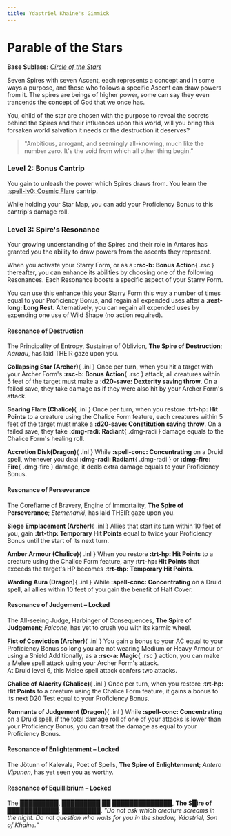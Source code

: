 ```yaml
---
title: Ydastriel Khaine's Gimmick
---
```


# Parable of the Stars

**Base Sublass:** *[Circle of the Stars](../../class/druid/star.md)*

Seven Spires with seven Ascent, each represents a concept and in some ways a purpose, and those who follows a specific Ascent can draw powers from it. The spires are beings of higher power, some can say they even trancends the concept of God that we once has.

You, child of the star are chosen with the purpose to reveal the secrets behind the Spires and their influences upon this world, will you bring this forsaken world salvation it needs or the destruction it deserves?

> "Ambitious, arrogant, and seemingly all-knowing, much like the number zero. It's the void from which all other thing begin.”

### Level 2: Bonus Cantrip

You gain to unleash the power which Spires draws from. You learn the [:spell-lv0: Cosmic Flare](../../spells/description/additional/homebrew.md#cosmic-flare) cantrip.

While holding your Star Map, you can add your Proficiency Bonus to this cantrip's damage roll.

### Level 3: Spire's Resonance

Your growing understanding of the Spires and their role in Antares has granted you the ability to draw powers from the ascents they represent.

When you activate your Starry Form, or as a **:rsc-b: Bonus Action**{ .rsc } thereafter, you can enhance its abilities by choosing one of the following Resonances. Each Resonance boosts a specific aspect of your Starry Form.

You can use this enhance this your Starry Form this way a number of times equal to your Proficiency Bonus, and regain all expended uses after a **:rest-long: Long Rest**. Alternatively, you can regain all expended uses by expending one use of Wild Shape (no action required). 

#### Resonance of Destruction

The Principality of Entropy, Sustainer of Oblivion, **The Spire of Destruction**; *Aaraau*, has laid THEIR gaze upon you.

**Collapsing Star (Archer)**{ .inl } Once per turn, when you hit a target with your Archer Form's **:rsc-b: Bonus Action**{ .rsc } attack, all creatures within 5 feet of the target must make a **:d20-save: Dexterity saving throw**. On a failed save, they take damage as if they were also hit by your Archer Form's attack.  

**Searing Flare (Chalice)**{ .inl } Once per turn, when you restore **:trt-hp: Hit Points** to a creature using the Chalice Form feature, each creatures within 5 feet of the target must make a **:d20-save: Constitution saving throw**. On a failed save, they take **:dmg-radi: Radiant**{ .dmg-radi } damage equals to the Chalice Form's healing roll.

**Accretion Disk(Dragon)**{ .inl } While **:spell-conc: Concentrating** on a Druid spell, whenever you deal **:dmg-radi: Radiant**{ .dmg-radi } or **:dmg-fire: Fire**{ .dmg-fire } damage, it deals extra damage equals to your Proficiency Bonus.

#### Resonance of Perseverance

The Coreflame of Bravery, Engine of Immortality, **The Spire of Perseverance**; *Etemenanki*, has laid THEIR gaze upon you.

**Siege Emplacement (Archer)**{ .inl } Allies that start its turn within 10 feet of you, gain **:trt-thp: Temporary Hit Points** equal to twice your Proficiency Bonus until the start of its next turn.

**Amber Armour (Chalice)**{ .inl } When you restore **:trt-hp: Hit Points** to a creature using the Chalice Form feature, any **:trt-hp: Hit Points** that exceeds the target's HP becomes **:trt-thp: Temporary Hit Points**.

**Warding Aura (Dragon)**{ .inl } While **:spell-conc: Concentrating** on a Druid spell, all allies within 10 feet of you gain the benefit of Half Cover.

#### Resonance of Judgement – Locked

The All-seeing Judge, Harbinger of Consequences, **The Spire of Judgement**; *Falcone*, has yet to crush you with its karmic wheel.

**Fist of Conviction (Archer)**{ .inl } You gain a bonus to your AC equal to your Proficiency Bonus so long you are not wearing Medium or Heavy Armour or using a Shield Additionally, as a **:rsc-a: Magic**{ .rsc } action, you can make a Melee spell attack using your Archer Form's attack. <br>At Druid level 6, this Melee spell attack confers two attacks.

**Chalice of Alacrity (Chalice)**{ .inl } Once per turn, when you restore **:trt-hp: Hit Points** to a creature using the Chalice Form feature, it gains a bonus to its next D20 Test equal to your Proficiency Bonus.

**Remnants of Judgement (Dragon)**{ .inl } While **:spell-conc: Concentrating** on a Druid spell, if the total damage roll of one of your attacks is lower than your Proficiency Bonus, you can treat the damage as equal to your Proficiency Bonus.

#### Resonance of Enlightenment – Locked

The Jötunn of Kalevala, Poet of Spells, **The Spire of Enlightenment**; *Antero Vipunen*, has yet seen you as worthy.

#### Resonance of Equillibrium – Locked

The █████████, █████████ ██ ██████████████, **The S█ire of ████████████**; *█████████*. *"Do not ask which creature screams in the night. Do not question who waits for you in the shadow, Ydastriel, Son of Khaine."*


